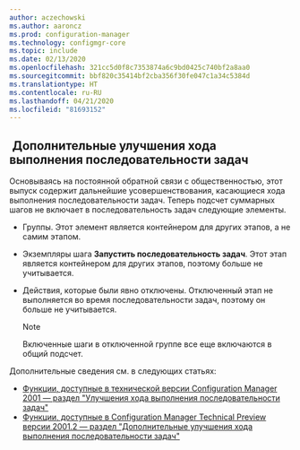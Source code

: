 ```yaml
---
author: aczechowski
ms.author: aaroncz
ms.prod: configuration-manager
ms.technology: configmgr-core
ms.topic: include
ms.date: 02/13/2020
ms.openlocfilehash: 321cc5d0f8c7353874a6c9bd0425c740bf2a8aa0
ms.sourcegitcommit: bbf820c35414bf2cba356f30fe047c1a34c5384d
ms.translationtype: HT
ms.contentlocale: ru-RU
ms.lasthandoff: 04/21/2020
ms.locfileid: "81693152"
---
```

## <a name="additional-improvements-to-task-sequence-progress"></a><a name="bkmk_tsprogress"></a> Дополнительные улучшения хода выполнения последовательности задач

<!--5932692-->

Основываясь на постоянной обратной связи с общественностью, этот выпуск содержит дальнейшие усовершенствования, касающиеся хода выполнения последовательности задач. Теперь подсчет суммарных шагов не включает в последовательность задач следующие элементы.

- Группы. Этот элемент является контейнером для других этапов, а не самим этапом.

- Экземпляры шага **Запустить последовательность задач**. Этот этап является контейнером для других этапов, поэтому больше не учитывается.

- Действия, которые были явно отключены. Отключенный этап не выполняется во время последовательности задач, поэтому он больше не учитывается.

    > [!NOTE]
    > Включенные шаги в отключенной группе все еще включаются в общий подсчет.

Дополнительные сведения см. в следующих статьях:

- [Функции, доступные в технической версии Configuration Manager 2001 — раздел "Улучшения хода выполнения последовательности задач"](../../technical-preview-2001.md#bkmk_tsprogress)
- [Функции, доступные в Configuration Manager Technical Preview версии 2001.2 — раздел "Дополнительные улучшения хода выполнения последовательности задач"](../../technical-preview-2001-2.md#bkmk_tsprogress)
